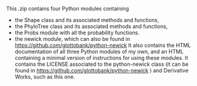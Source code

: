 This .zip contains four Python modules containing 
* the Shape class and its associated methods and functions, 
* the PhyloTree class and its associated methods and functions,
* the Probs module with all the probability functions.
* the newick module, which can also be found in https://github.com/glottobank/python-newick
It also contains the HTML documentation of all three Python modules of my own, and an HTML containing a minimal version of instructions for using these modules.
It contains the LICENSE associated to the python-newick class (it can be found in https://github.com/glottobank/python-newick ) and Derivative Works, such as this one.
